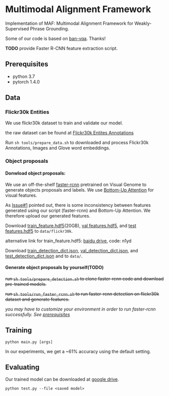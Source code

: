 # Multimodal Alignment Framework

Implementation of MAF: Multimodal Alignment Framework for Weakly-Supervised Phrase Grounding.

Some of our code is based on [ban-vqa](https://github.com/jnhwkim/ban-vqa). Thanks!

**TODO**
provide Faster R-CNN feature extraction script.


## Prerequisites
- python 3.7
- pytorch 1.4.0 


## Data

### Flickr30k Entities
We use flickr30k dataset to train and validate our model.

the raw dataset can be found at [Flickr30k Entites Annotations](https://github.com/BryanPlummer/flickr30k_entities/blob/master/annotations.zip)

Run
`
 sh tools/prepare_data.sh
`
to downloaded and process Flickr30k Annotations, Images and Glove word embeddings.


### Object proposals

#### Donwload object proposals:

We use an off-the-shelf [faster-rcnn](https://github.com/jwyang/faster-rcnn.pytorch) pretrained on Visual Genome 
to generate objects proposals and labels. 
We use [Bottom-Up Attention](https://github.com/airsplay/py-bottom-up-attention) for visual features.

As [Issue#1](https://github.com/qinzzz/Multimodal-Alignment-Framework/issues/1#issue-727382153) pointed out, there is some inconsistency
between features generated using our script (faster-rcnn) and Bottom-Up Attention.
We therefore upload our generated features.

Download [train_feature.hdf5](https://drive.google.com/file/d/1zxghit_mDyIKhZRemN6EDCZ3xMR4xPu5/view?usp=sharing)(20GB), [val features.hdf5](https://drive.google.com/file/d/1W_m8QdSmEZfsLj-clGE7lPOJV6jJgNa_/view?usp=sharing), and [test features.hdf5](https://drive.google.com/file/d/1Uwv5S8qPp0rkCtR2bD8PNiYsJ0WL-u5a/view?usp=sharing) to `data/flickr30k`.

alternative link for train_feature.hdf5: [baidu drive](https://pan.baidu.com/s/1cyiKNYZzpja-5brcn9QD1A), code: n1yd

Download [train_detection_dict.json](https://drive.google.com/file/d/1_S-zyKF7F8SIEht6V66Sqbsz9TBqzY-P/view?usp=sharing), [val_detection_dict.json](https://drive.google.com/file/d/1KmyG0mghwydkb7pEwxDjItwZvNi_DRA4/view?usp=sharing), and [test_detection_dict.json](https://drive.google.com/file/d/1-r4u45EyxY7uaIk6VxCZxCiBxaOlaTC2/view?usp=sharing) and  to `data/`.

#### Generate object proposals by yourself(TODO)

~~run ` sh tools/prepare_detection.sh ` to clone faster-rcnn code and download pre-trained models.~~

~~run ` sh tools/run_faster_rcnn.sh ` to run faster-rcnn detection on flickr30k dataset and generate features.~~

*you may have to customize your environment in order to run faster-rcnn successfully. 
See [prerequisites](https://github.com/jwyang/faster-rcnn.pytorch#prerequisites)*


## Training

`
python main.py [args]
`

In our experiments, we get a ~61% accuracy using the default setting.


## Evaluating

Our trained model can be downloaded at [google drive](https://drive.google.com/file/d/1hVLDcsks2MuDJWpl2QB1H8DBCUefKCRY/view?usp=sharing).

`
python test.py --file <saved model>
`

